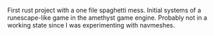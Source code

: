 First rust project with a one file spaghetti mess. Initial systems of a runescape-like game in the amethyst game engine. Probably not in a working state since I was experimenting with navmeshes.
